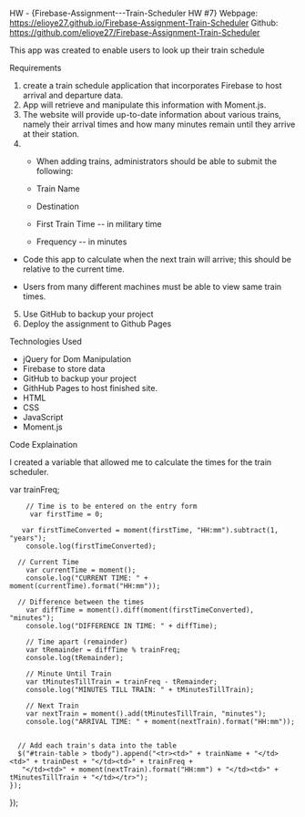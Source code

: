 
HW - {Firebase-Assignment---Train-Scheduler HW #7}
Webpage: https://elioye27.github.io/Firebase-Assignment-Train-Scheduler
Github: https://github.com/elioye27/Firebase-Assignment-Train-Scheduler

This app was created to enable users to look up their train schedule

Requirements
1. create a train schedule application that incorporates Firebase to host arrival and departure data. 
2. App will retrieve and manipulate this information with Moment.js.
3. The website will provide up-to-date information about various trains, namely their arrival times and how many minutes remain until they arrive at their station.
4. * When adding trains, administrators should be able to submit the following:
    
    * Train Name
    
    * Destination 
    
    * First Train Time -- in military time
    
    * Frequency -- in minutes

* Code this app to calculate when the next train will arrive; this should be relative to the current time.
  
* Users from many different machines must be able to view same train times.

5. Use GitHub to backup your project
6. Deploy the assignment to Github Pages


Technologies Used
* jQuery for Dom Manipulation
* Firebase to store data 
* GitHub to backup your project
* GithHub Pages to host finished site.
* HTML
* CSS
* JavaScript
* Moment.js 

Code Explaination

I created a variable that allowed me to calculate the times for the train scheduler.

var trainFreq;

  		// Time is to be entered on the entry form
   		 var firstTime = 0;

	   var firstTimeConverted = moment(firstTime, "HH:mm").subtract(1, "years");
	    console.log(firstTimeConverted);

	  // Current Time
	    var currentTime = moment();
	    console.log("CURRENT TIME: " + moment(currentTime).format("HH:mm"));

	  // Difference between the times
		var diffTime = moment().diff(moment(firstTimeConverted), "minutes");
		console.log("DIFFERENCE IN TIME: " + diffTime);

		// Time apart (remainder)
	    var tRemainder = diffTime % trainFreq;
	    console.log(tRemainder);

	    // Minute Until Train
	    var tMinutesTillTrain = trainFreq - tRemainder;
	    console.log("MINUTES TILL TRAIN: " + tMinutesTillTrain);

	    // Next Train
	    var nextTrain = moment().add(tMinutesTillTrain, "minutes");
	    console.log("ARRIVAL TIME: " + moment(nextTrain).format("HH:mm"));


	  // Add each train's data into the table
	  $("#train-table > tbody").append("<tr><td>" + trainName + "</td><td>" + trainDest + "</td><td>" + trainFreq + 
	   "</td><td>" + moment(nextTrain).format("HH:mm") + "</td><td>" + tMinutesTillTrain + "</td></tr>");
	});

});

